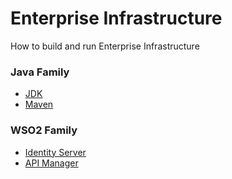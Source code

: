 # Enterprise Infrastructure
How to build and run Enterprise Infrastructure

### Java Family
* [JDK](https://github.com/pooyanazari/EnterpriseInfrastructure/blob/main/JavaFamily/InstallJDK.md)
* [Maven](https://github.com/pooyanazari/EnterpriseInfrastructure/blob/main/JavaFamily/InstallMaven.md)


### WSO2 Family
* [Identity Server](https://github.com/pooyanazari/EnterpriseInfrastructure/blob/main/WSO2%20Family/IdentityServer.md)
* [API Manager](https://github.com/pooyanazari/EnterpriseInfrastructure/blob/main/WSO2%20Family/ApiManager.md)